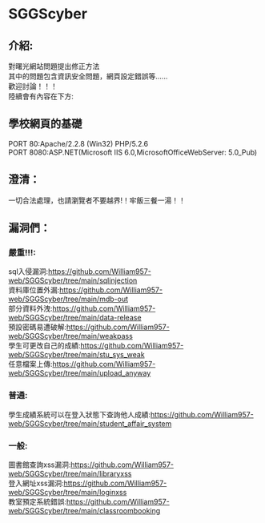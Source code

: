 # SGGScyber
## 介紹:
對曙光網站問題提出修正方法  
其中的問題包含資訊安全問題，網頁設定錯誤等......  
歡迎討論！！！  
陸續會有內容在下方:  
## 學校網頁的基礎
PORT 80:Apache/2.2.8 (Win32) PHP/5.2.6  
PORT 8080:ASP.NET(Microsoft IIS 6.0,MicrosoftOfficeWebServer: 5.0_Pub)
## 澄清：
一切合法處理，也請瀏覽者不要越界!！牢飯三餐一湯！！  
## 漏洞們：
### 嚴重!!!:   
sql入侵漏洞:https://github.com/William957-web/SGGScyber/tree/main/sqlinjection  
資料庫位置外漏:https://github.com/William957-web/SGGScyber/tree/main/mdb-out  
部分資料外洩:https://github.com/William957-web/SGGScyber/tree/main/data-release  
預設密碼易遭破解:https://github.com/William957-web/SGGScyber/tree/main/weakpass  
學生可更改自己的成績:https://github.com/William957-web/SGGScyber/tree/main/stu_sys_weak  
任意檔案上傳:https://github.com/William957-web/SGGScyber/tree/main/upload_anyway  
### 普通:
學生成績系統可以在登入狀態下查詢他人成績:https://github.com/William957-web/SGGScyber/tree/main/student_affair_system
### 一般:    
圖書館查詢xss漏洞:https://github.com/William957-web/SGGScyber/tree/main/libraryxss  
登入網址xss漏洞:https://github.com/William957-web/SGGScyber/tree/main/loginxss  
教室預定系統錯誤:https://github.com/William957-web/SGGScyber/tree/main/classroombooking
 
 
